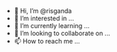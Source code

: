 - 👋 Hi, I’m @risganda
- 👀 I’m interested in ...
- 🌱 I’m currently learning ...
- 💞️ I’m looking to collaborate on ...
- 📫 How to reach me ...

<!---
risganda/risganda is a ✨ special ✨ repository because its `README.md` (this file) appears on your GitHub profile.
You can click the Preview link to take a look at your changes.
--->

